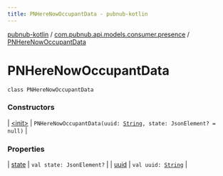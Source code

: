 ```yaml
---
title: PNHereNowOccupantData - pubnub-kotlin
---
```


[pubnub-kotlin](../../index.html) / [com.pubnub.api.models.consumer.presence](../index.html) / [PNHereNowOccupantData](./index.html)

# PNHereNowOccupantData

`class PNHereNowOccupantData`

### Constructors

| [&lt;init&gt;](-init-.html) | `PNHereNowOccupantData(uuid: `[`String`](https://kotlinlang.org/api/latest/jvm/stdlib/kotlin/-string/index.html)`, state: JsonElement? = null)` |

### Properties

| [state](state.html) | `val state: JsonElement?` |
| [uuid](uuid.html) | `val uuid: `[`String`](https://kotlinlang.org/api/latest/jvm/stdlib/kotlin/-string/index.html) |

